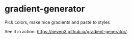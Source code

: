 # gradient-generator
Pick colors, make nice gradients and paste to styles

See it in action:
https://neven3.github.io/gradient-generator/

